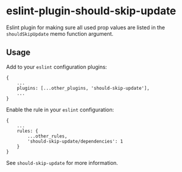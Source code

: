 # eslint-plugin-should-skip-update

Eslint plugin for making sure all used prop values are listed in the `shouldSkipUpdate` memo function argument.

## Usage

Add to your `eslint` configuration plugins:
```
{
    ...
    plugins: [...other_plugins, 'should-skip-update'],
    ...
}
```

Enable the rule in your `eslint` configuration:
```
{
    ...
    rules: {
        ...other_rules,
        'should-skip-update/dependencies': 1
    }
}
```

See `should-skip-update` for more information.